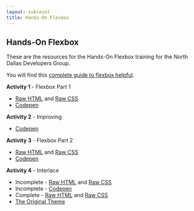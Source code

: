 ```yaml
---
layout: sublevel
title: Hands-On Flexbox
---
```


## Hands-On Flexbox

These are the resources for the Hands-On Flexbox training for the North Dallas Developers Group.

You will find this [complete guide to flexbox helpful](https://css-tricks.com/snippets/css/a-guide-to-flexbox/).

**Activity 1** - Flexbox Part 1

* [Raw HTML](/learn/hands-on-flexbox/part-1.html) and [Raw CSS](/learn/hands-on-flexbox/parts-1-and-2.css)
* [Codepen](https://codepen.io/mallioch/pen/GzMvxY?editors=1100)

**Activity 2** - Improving

* [Codepen](https://codepen.io/mallioch/pen/REJVjz?editors=1100#0)

**Activity 3** - Flexbox Part 2

* [Raw HTML](/learn/hands-on-flexbox/part-2.html) and [Raw CSS](/learn/hands-on-flexbox/parts-1-and-2.css)
* [Codepen](https://codepen.io/mallioch/pen/VgMzxX?editors=1100#0)

**Activity 4** - Interlace

* Incomplete - [Raw HTML](/learn/hands-on-flexbox/interlace.html) and [Raw CSS](/learn/hands-on-flexbox/interlace.css)
* Incomplete - [Codepen](https://codepen.io/mallioch/pen/mvBMGz?editors=1100#0)
* Complete - [Raw HTML](/learn/hands-on-flexbox/interlace-complete.html) and [Raw CSS](/learn/hands-on-flexbox/interlace-complete.css)
* [The Original Theme](http://interlace.themelantic.com/)


